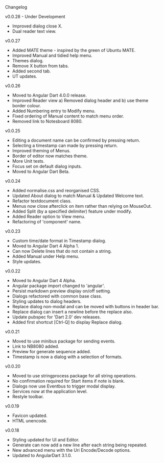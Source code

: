 Changelog

v0.0.28 - Under Development
 - Improved dialog close X.
 - Dual reader text view.

v0.0.27
 - Added MATE theme - inspired by the green of Ubuntu MATE.
 - Improved Manual and tidied help menu.
 - Themes dialog.
 - Remove X button from tabs.
 - Added second tab.
 - UT updates.

v0.0.26

 - Moved to Angular Dart 4.0.0 release.
 - Improved Reader view a) Removed dialog header and b) use theme border colour.
 - Added Numbering entry to Modify menu.
 - Fixed ordering of Manual content to match menu order.
 - Removed link to Notesboard 8080.

v0.0.25

 - Editing a document name can be confirmed by pressing return.
 - Selecting a timestamp can made by pressing return.
 - Improved theming of Menus.
 - Border of editor now matches theme.
 - More Unit tests.
 - Focus set on default dialog inputs.
 - Moved to Angular Dart Beta.

v0.0.24
 
 - Added normalise.css and reorganised CSS.
 - Updated About dialog to match Manual & Updated Welcome text.
 - Refactor textdocument class.
 - Menus now close afterclick on item rather than relying on MouseOut.
 - Added Split (by a specified delimiter) feature under modify.
 - Added Reader option to View menu.
 - Refactoring of 'component' name.

v0.0.23

 - Custom time/date format in Timestamp dialog. 
 - Moved to Angular Dart 4 Alpha 1.
 - Can now Delete lines that do not contain a string.
 - Added Manual under Help menu.
 - Style updates.

v0.0.22

 - Moved to Angular Dart 4 Alpha.
 - Angular package import changed to 'angular'.
 - Persist markdown preview display on/off setting.
 - Dialogs refactored with common base class.
 - Styling updates to dialog headers.
 - Replace dialog non-modal and can be moved with buttons in header bar.
 - Replace dialog can insert a newline before the replace also.
 - Update pubspec for 'Dart 2.0' dev releases.
 - Added first shortcut [Ctrl-Q] to display Replace dialog.
 
v0.0.21

 - Moved to use minibus package for sending events.
 - Link to NB8080 added.
 - Preview for generate sequence added.
 - Timestamp is now a dialog with a selection of formats.
 
v0.0.20

 - Moved to use stringprocess package for all string operations.
 - No confirmation required for Start items if note is blank.
 - Dialogs now use Eventbus to trigger modal display.
 - Services now at the application level.
 - Restyle toolbar.

v0.0.19

 - Favicon updated.
 - HTML unencode.

v0.0.18

 - Styling updated for UI and Editor.
 - Generate can now add a new line after each string being repeated.
 - New advanced menu with the Uri Encode/Decode options.
 - Updated to AngularDart 3.1.0.